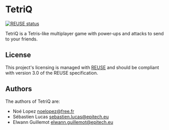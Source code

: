 <!--
SPDX-FileCopyrightText: 2024 The TetriQ authors

SPDX-License-Identifier: AGPL-3.0-or-later
-->

# TetriQ
[![REUSE status](https://api.reuse.software/badge/github.com/GodlyJaaaj/TetriQ-v2/)](https://api.reuse.software/info/github.com/GodlyJaaaj/TetriQ-v2/)

TetriQ is a Tetris-like multiplayer game with power-ups and attacks to
send to your friends.

## License

This project's licensing is managed with
[REUSE](https://reuse.software/) and should be compliant with version
3.0 of the REUSE specification.

## Authors

The authors of TetriQ are:
 - Noé Lopez <noelopez@free.fr>
 - Sébastien Lucas <sebastien.lucas@epitech.eu>
 - Elwann Guillemot <elwann.guillemot@epitech.eu>
